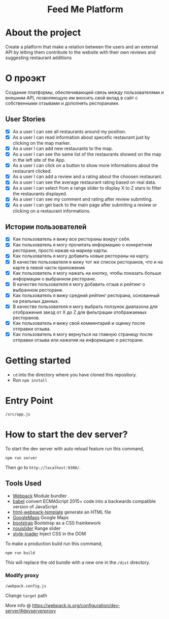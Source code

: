 <h1 align="center"> Feed Me Platform </h1>

# About the project

Create a platform that make a relation between the users and an external API by letting them contribute to the website with their own reviews and suggesting restaurant additions

# О проэкт

Создание платформы, обеспечивающей связь между пользователями и внешним API, позволяющую им вносить свой вклад в сайт с собственными отзывами и дополнять ресторанами.

## User Stories

- [x] As a user I can see all restaurants around my position.
- [x] As a user I can read information about specefic restaurant just by clicking on the map marker.
- [x] As a user I can add new restaurants to the map.
- [x] As a user I can see the same list of the restaurants showed on the map in the left site of the App.
- [x] As a user I can click on a button to show more informations about the restaurant clicked.
- [x] As a user I can add a review and a rating about the choosen restaurant.
- [x] As a user I can see the average restaurant rating based on real data.
- [x] As a user I can select from a range slider to display X to Z stars to filter the restaurants displayed.
- [x] As a user I can see my comment and rating after review submiting.
- [x] As a user I can get back to the main page after submiting a review or clicking on a restaurant informations.

## Истории пользователей

- [x] Как пользователь я вижу все рестораны вокруг себя.
- [x] Как пользователь я могу прочитать информацию о конкретном ресторане, просто нажав на маркер карты.
- [x] Как пользователь я могу добавить новые рестораны на карту.
- [x] В качестве пользователя я вижу тот же список ресторанов, что и на карте в левой части приложения
- [x] Как пользователь я могу нажать на кнопку, чтобы показать больше информации о выбранном ресторане.
- [x] В качестве пользователя я могу добавить отзыв и рейтинг о выбранном ресторане.
- [x] Как пользователь я вижу средний рейтинг ресторана, основанный на реальных данных.
- [x] В качестве пользователя я могу выбрать ползунок диапазона для отображения звезд от X до Z для фильтрации отображаемых ресторанов.
- [x] Как пользователь я вижу свой комментарий и оценку после отправки отзыва.
- [x] Как пользователь я могу вернуться на главную страницу после отправки отзыва или нажатия на информацию о ресторане.

# Getting started

- `cd` into the directory where you have cloned this repository.
- Run `npm install`

# Entry Point

```
/src/app.js
```

# How to start the dev server?

To start the dev server with auto reload feature run this command,

```
npm run server
```

Then go to `http://localhost:9300/`.

## Tools Used

- [Webpack](https://webpack.js.org/) Module bundler
- [babel](https://babeljs.io/) convert ECMAScript 2015+ code into a backwards compatible version of JavaScript
- [html-webpack-template](https://webpack.js.org/plugins/html-webpack-plugin/) generate an HTML file
- [GoogleMaps](https://developers.google.com/maps/documentation) Google Maps
- [bootstrap](https://getbootstrap.com/) Bootstrap as a CSS framkework
- [nouislider](https://refreshless.com/nouislider/) Range slider
- [style-loader](https://github.com/webpack-contrib/style-loader) Inject CSS in the DOM

To make a production build run this command,

```
npm run build
```

This will replace the old bundle with a new one in the `/dist` directory.

### Modify proxy

```
/webpack.config.js
```

Change `target` path

More info @ https://webpack.js.org/configuration/dev-server/#devserverproxy
